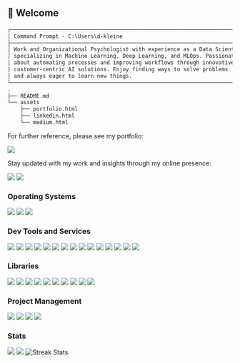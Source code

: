 ## 👋 Welcome

```markdown
┌──────────────────────────────────────────────────────────────────────────────┐
│ Command Prompt - C:\Users\d-kleine                                           │
├──────────────────────────────────────────────────────────────────────────────┤
│ Work and Organizational Psychologist with experience as a Data Scientist     │
│ specializing in Machine Learning, Deep Learning, and MLOps. Passionate       │
│ about automating processes and improving workflows through innovative,       │
│ customer-centric AI solutions. Enjoy finding ways to solve problems          │
│ and always eager to learn new things.                                        │
└──────────────────────────────────────────────────────────────────────────────┘
.
├── README.md
└── assets
    ├── portfolio.html
    ├── linkedin.html
    └── medium.html
```

For further reference, please see my portfolio:

<a href="https://d-kleine.github.io/"><img src="https://img.shields.io/badge/Portfolio-black?style=plastic&logo=github&logoColor=white"/></a>

Stay updated with my work and insights through my online presence:

<a href="https://www.linkedin.com/in/d-kleine"><img src="https://img.shields.io/badge/LinkedIn-grey?style=social&logo=linkedin&logoColor=blue"/></a> <a href="https://medium.com/@dkleine"> <img src="https://img.shields.io/badge/Medium-grey?style=social&logo=medium"/></a>

### Operating Systems

<img src="https://img.shields.io/badge/Windows-grey?style=for-the-badge&logo=windows&logoColor=blue"/> <img src="https://img.shields.io/badge/WSL-grey?style=for-the-badge&logo=linux"/> <img src="https://img.shields.io/badge/Ubuntu-grey?style=for-the-badge&logo=ubuntu"/>

### Dev Tools and Services

<img src="https://img.shields.io/badge/python-grey?style=for-the-badge&logo=python"/> <img src="https://img.shields.io/badge/jupyter-grey?style=for-the-badge&logo=jupyter"/> <img src="https://img.shields.io/badge/sqlite-grey?style=for-the-badge&logo=sqlite&logoColor=blue"/> <img src="https://img.shields.io/badge/docker-grey?style=for-the-badge&logo=docker"/>
<img src="https://img.shields.io/badge/git-grey?style=for-the-badge&logo=git"/> <img src="https://img.shields.io/badge/github-grey?style=for-the-badge&logo=github"/> <img src="https://img.shields.io/badge/actions-grey?style=for-the-badge&logo=githubactions&logoColor=blue"/> <img src="https://img.shields.io/badge/vs code-grey?style=for-the-badge&logo=visualstudiocode&logoColor=blue"/>
<img src="https://img.shields.io/badge/azure-grey?style=for-the-badge&logo=microsoftazure&logoColor=blue"/> <img src="https://img.shields.io/badge/pipelines-grey?style=for-the-badge&logo=azurepipelines&logoColor=blue"/> <img src="https://img.shields.io/badge/w&b-grey?style=for-the-badge&logo=weightsandbiases"/> <img src="https://img.shields.io/badge/swagger-grey?style=for-the-badge&logo=swagger"/> <img src="https://img.shields.io/badge/postman-grey?style=for-the-badge&logo=postman"/> <img src="https://img.shields.io/badge/terraform-grey?style=for-the-badge&logo=terraform"/> <img src="https://img.shields.io/badge/dbt-grey?style=for-the-badge&logo=dbt"/>

### Libraries

<img src="https://img.shields.io/badge/pytorch-grey?style=for-the-badge&logo=pytorch"/> <img src="https://img.shields.io/badge/sklearn-grey?style=for-the-badge&logo=scikitlearn"/> <img src="https://img.shields.io/badge/%F0%9F%A4%97%20Hugging%20Face-grey?style=for-the-badge"/> <img src="https://img.shields.io/badge/OpenCV-grey?style=for-the-badge&logo=opencv"/> <img src="https://img.shields.io/badge/numpy-grey?style=for-the-badge&logo=numpy&logoColor=blue"/> <img src="https://img.shields.io/badge/pandas-grey?style=for-the-badge&logo=pandas&logoColor=blue"/> <img src="https://img.shields.io/badge/scipy-grey?style=for-the-badge&logo=scipy"/> <img src="https://img.shields.io/badge/pytest-grey?style=for-the-badge&logo=pytest"/> <img src="https://img.shields.io/badge/MLflow-grey?style=for-the-badge&logo=mlflow"/> <img src="https://img.shields.io/badge/fastapi-grey?style=for-the-badge&logo=fastapi"/>

### Project Management

<img src="https://img.shields.io/badge/confluence-grey?style=for-the-badge&logo=confluence&logoColor=blue"/> <img src="https://img.shields.io/badge/asana-grey?style=for-the-badge&logo=asana"/> <img src="https://img.shields.io/badge/trello-grey?style=for-the-badge&logo=trello&logoColor=blue"/> <img src="https://img.shields.io/badge/notion-grey?style=for-the-badge&logo=notion&logoColor=black"/>

### Stats

<img src="https://github-readme-stats.vercel.app/api?username=d-kleine&show=reviews,discussions_started,discussions_answered,prs_merged,prs_merged_percentage&show_icons=true&theme=dark&hide_rank=true"/>

<img src="https://github-readme-stats.vercel.app/api/top-langs/?username=d-kleine&show=reviews,discussions_started,discussions_answered,prs_merged,prs_merged_percentage&layout=compact&show_icons=true&theme=dark&card_width=318"/>

<img src="https://streak-stats.demolab.com?user=d-kleine&theme=dark&card_width=318" alt="Streak Stats"/>
